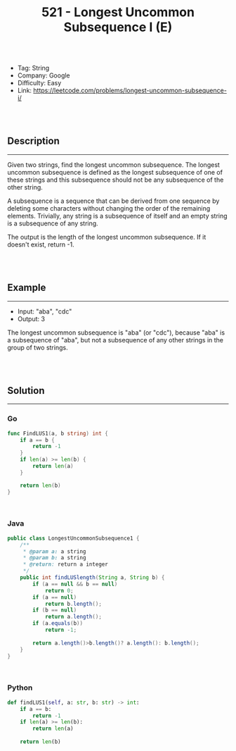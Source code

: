 # <center>521 - Longest Uncommon Subsequence I (E)</center> 



<br></br>

* Tag: String
* Company: Google
* Difficulty: Easy
* Link: https://leetcode.com/problems/longest-uncommon-subsequence-i/

<br></br>



## Description
----
Given two strings, find the longest uncommon subsequence. The longest uncommon subsequence is defined as the longest subsequence of one of these strings and this subsequence should not be any subsequence of the other string.

A subsequence is a sequence that can be derived from one sequence by deleting some characters without changing the order of the remaining elements. Trivially, any string is a subsequence of itself and an empty string is a subsequence of any string.

The output is the length of the longest uncommon subsequence. If it doesn't exist, return -1.

<br></br>



## Example
----
* Input: "aba", "cdc"
* Output: 3

The longest uncommon subsequence is "aba" (or "cdc"), because "aba" is a subsequence of "aba", but not a subsequence of any other strings in the group of two strings.

<br></br>



## Solution
----
### Go
```go
func FindLUS1(a, b string) int {
	if a == b {
		return -1
	}
	if len(a) >= len(b) {
		return len(a)
	}

	return len(b)
}
```

<br>


### Java
```java
public class LongestUncommonSubsequence1 {
	/**
     * @param a: a string
     * @param b: a string
     * @return: return a integer
     */
    public int findLUSlength(String a, String b) {
    	if (a == null && b == null)
    		return 0;
    	if (a == null)
    		return b.length();
    	if (b == null)
    		return a.length();
        if (a.equals(b))
        	return -1;
        
        return a.length()>b.length()? a.length(): b.length();
    }
}
```

<br>


### Python
```python
def findLUS1(self, a: str, b: str) -> int:
    if a == b:
        return -1
    if len(a) >= len(b):
        return len(a)
        
    return len(b)
```